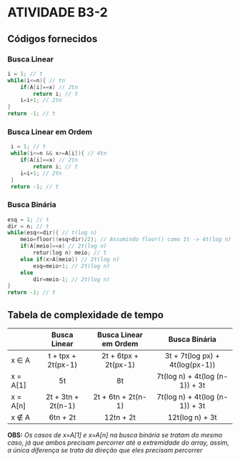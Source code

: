 
# ATIVIDADE B3-2

## Códigos fornecidos

### Busca Linear
```c
i = 1; // t
while(i<=n){ // tn
    if(A[i]==x) // 2tn
        return i; // t
    i=i+1; // 2tn
}
return -1; // t
```

### Busca Linear em Ordem

```c
 i = 1; // t
 while(i<=n && x>=A[i]){ // 4tn
    if(A[i]==x) // 2tn
        return i; // t
    i=i+1; // 2tn
 }
 return -1; // t
```

### Busca Binária
```c
esq = 1; // t
dir = n; // t
while(esq<=dir){ // t(log n)
    meio=floor((esq+dir)/2); // Assumindo floor() como 1t -> 4t(log n)
    if(A[meio]==x) // 2t(log n)
        retur(log n) meio; // t
    else if(x>A[meio]) // 2t(log n)
        esq=meio+1; // 2t(log n)
    else
        dir=meio-1; // 2t(log n)
}
return -1; // t
```

## Tabela de complexidade de tempo

|  | Busca Linear | Busca Linear em Ordem | Busca Binária |
|----------|:----------:|:----------:|:----------:|
| x ∈ A |   t + tpx + 2t(px-1)  |   2t + 6tpx + 2t(px-1)  |   3t + 7t(log px) + 4t(log(px-1))  |
| x = A[1] |   5t  |   8t  |   7t(log n) + 4t(log (n-1)) + 3t  |
|   x = A[n]  |  2t + 3tn + 2t(n-1)  |   2t + 6tn + 2t(n-1)  |   7t(log n) + 4t(log (n-1)) + 3t  |
|   x ∉ A  |   6tn + 2t   |   12tn + 2t   |   12t(log n) + 3t  |


**OBS:** *Os casos de x=A[1] e x=A[n] na busca binária se tratam do mesmo caso, já que ambos precisam percorrer até a extremidade do array, assim, a única diferença se trata da direção que eles precisam percorrer*
